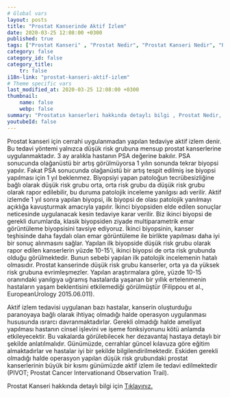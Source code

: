 ```yaml
---
# Global vars
layout: posts
title: "Prostat Kanserinde Aktif İzlem"
date: 2020-03-25 12:08:00 +0300
published: true
tags: ["Prostat Kanseri" , "Prostat Nedir", "Prostat Kanseri Nedir", "Prostat kanseri teşhisİ", "Prostat kanseri tedavisi", "Prostat kanseri ameliyatı", "Prostat kanseri belirtileri", " Prostat Kanseri aktif izlem", "Prostat kanseri komplikasyonları", "Prostat Kanseri Lenf düğümleri", "Prostat Kanseri yan etkileri" , "Prostat Kanseri genetik" , "Prostat Kanseri Muayene" , "Prostat Kanseri PSA Testi" , "Prostat kanseri biyopsisi", "Prostat Kanseri açık ameliyatı" , "Prostat kanseri radyoterapi", " Prostat kanseri kapalı ameliyatı" , "Prostat kanseri ne zaman"]
category: false
category_id: false
category_title:
    tr: false
i18n-link: "prostat-kanseri-aktif-izlem"
# Theme specific vars
last_modified_at: 2020-03-25 12:08:00 +0300
thumbnail:
    name: false
    webp: false
summary: "Prostatın kanserleri hakkında detaylı bilgi , Prostat Nedir, Prostat Kanseri Nedir, Prostat kanseri teşhisi ve tedavisi, Prostat kanseri ameliyat teknikleri, Prostat kanseri belirtileri, Güncel tedavi yöntemleri, Aktif izlem nedir, Prostat kanseri komplikasyonları ve tedavileri, Lenf düğümlerinin çıkartılması."
youtubeId: false
---
```






Prostat kanseri için cerrahi uygulanmadan yapılan tedaviye aktif izlem denir. Bu tedavi yöntemi yalnızca düşük risk grubuna mensup prostat kanserlerine uygulanmaktadır. 3 ay aralıkla hastanın PSA değerine bakılır. PSA sonucunda olağanüstü bir artış görülmüyorsa 1 yılın sonunda tekrar biyopsi yapılır. Fakat PSA sonucunda olağanüstü bir artış tespit edilmiş ise biyopsi yapılması için 1 yıl beklenmez. Biyopsiyi yapan patoloğun tecrübesizliğine bağlı olarak düşük risk grubu orta, orta risk grubu da düşük risk grubu olarak rapor edilebilir, bu duruma patolojik inceleme yanılgısı adı verilir. Aktif izlemde 1 yıl sonra yapılan biyopsi, ilk biyopsi de olası patolojik yanılmayı açıklığa kavuşturmak amacıyla yapılır. İkinci biyopsiden elde edilen sonuçlar neticesinde uygulanacak kesin tedaviye karar verilir. Biz ikinci biyopsi de gerekli durumlarda, klasik biyopsiden ziyade multiparametrik emar görüntüleme biyopsisini tavsiye ediyoruz. İkinci biyopsinin, kanser teşhisinde daha faydalı olan emar görüntüleme ile birlikte yapılması daha iyi bir sonuç alınmasını sağlar. Yapılan ilk biyopside düşük risk grubu olarak rapor edilen kanserlerin yüzde 10-15’i, ikinci biyopsi de orta risk grubunda olduğu görülmektedir. Bunun sebebi yapılan ilk patolojik incelemenin hatalı olmasıdır. Prostat kanserinde düşük risk grubu kanserler, orta ya da yüksek risk grubuna evrimleşmezler. Yapılan araştırmalara göre, yüzde 10-15 oranındaki yanılgıya uğramış hastalarda yaşanan bir yıllık ertelenmenin hastaların yaşam beklentisini etkilemediği görülmüştür (Filippou et al., EuropeanUrology 2015.06.011).

Aktif izlem tedavisi uygulanan bazı hastalar, kanserin oluşturduğu paranoyaya bağlı olarak ihtiyaç olmadığı halde operasyon uygulanması hususunda ısrarcı davranmaktadırlar. Gerekli olmadığı halde ameliyat yapılması hastanın cinsel işlevini ve işeme fonksiyonunu kötü anlamda etkileyecektir. Bu vakalarda görülebilecek her dezavantaj hastaya detaylı bir şekilde anlatılmalıdır.  Günümüzde, cerrahlar güncel kılavuza göre eğitim almaktadırlar ve hastalar iyi bir şekilde bilgilendirilmektedir. Eskiden gerekli olmadığı halde operasyon yapılan düşük risk grubundaki prostat kanserlerinin büyük bir kısmı günümüzde aktif izlem ile tedavi edilmektedir (PIVOT; Prostat Cancer Intervationand Observation Trail).


Prostat Kanseri hakkında detaylı bilgi için [Tıklayınız.](https://www.onoluroloji.com/prostat-kanseri)
